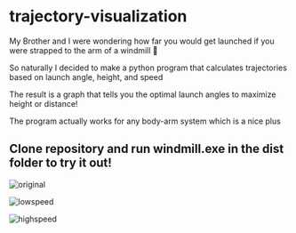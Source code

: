 # trajectory-visualization

My Brother and I were wondering how far you would get launched if you were strapped to the arm of a windmill 🤔

So naturally I decided to make a python program that calculates trajectories based on launch angle, height, and speed 

The result is a graph that tells you the optimal launch angles to maximize height or distance!

The program actually works for any body-arm system which is a nice plus

Clone repository and run windmill.exe in the dist folder to try it out!
----------------------------------------------------------------------------------------------------------------
![original](https://user-images.githubusercontent.com/88149251/128522864-97f7ed21-75ea-4334-b7c9-64d07b43d21b.png)

![lowspeed](https://user-images.githubusercontent.com/88149251/128522874-7dfb81cb-bf30-4dd7-a9cf-fcbcdec8c6c7.png)

![highspeed](https://user-images.githubusercontent.com/88149251/128522885-949369ae-75f7-4f11-83e6-e50e717ba633.png)
